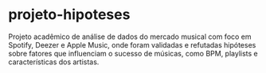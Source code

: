 # projeto-hipoteses
Projeto acadêmico de análise de dados do mercado musical com foco em Spotify, Deezer e Apple Music, onde foram validadas e refutadas hipóteses sobre fatores que influenciam o sucesso de músicas, como BPM, playlists e características dos artistas.
